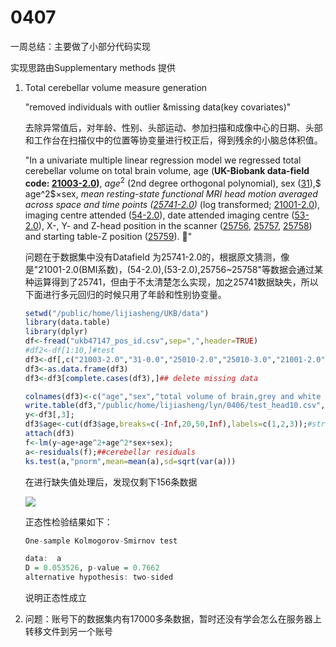 # 0407

一周总结：主要做了小部分代码实现

实现思路由Supplementary methods 提供

1. Total cerebellar volume measure generation

   "removed individuals with outlier &missing data(key covariates)"

   去除异常值后，对年龄、性别、头部运动、参加扫描和成像中心的日期、头部和工作台在扫描仪中的位置等协变量进行校正后，得到残余的小脑总体积值。

   "In a univariate multiple linear regression model we regressed total cerebellar volume on total brain volume, age (**UK-Biobank data-field code: [21003-2.0](https://biobank.ctsu.ox.ac.uk/crystal/field.cgi?id=21003))**, $age^2$ (2nd degree orthogonal polynomial), sex ([31](https://biobank.ctsu.ox.ac.uk/crystal/field.cgi?id=31)),$ age^2$×sex, *mean resting-state functional MRI head motion averaged across space and time points ([25741-2.0](http://biobank.ctsu.ox.ac.uk/crystal/field.cgi?id=25741))* (log transformed; [21001-2.0](https://biobank.ndph.ox.ac.uk/showcase/field.cgi?id=21001)), imaging centre attended ([54-2.0](https://biobank.ctsu.ox.ac.uk/crystal/field.cgi?id=54)), date attended imaging centre ([53-2.0](http://biobank.ctsu.ox.ac.uk/crystal/field.cgi?id=53)), X-, Y- and Z-head position in the scanner ([25756](https://biobank.ctsu.ox.ac.uk/crystal/field.cgi?id=25756), [25757](https://biobank.ctsu.ox.ac.uk/crystal/field.cgi?id=25757), [25758](https://biobank.ctsu.ox.ac.uk/crystal/field.cgi?id=25758)) and starting table-Z position ([25759](https://biobank.ctsu.ox.ac.uk/crystal/field.cgi?id=25759)). "

   问题在于数据集中没有Datafield 为25741-2.0的，根据原文猜测，像是"21001-2.0(BMI系数)，(54-2.0),(53-2.0),25756~25758"等数据会通过某种运算得到了25741，但由于不太清楚怎么实现，加之25741数据缺失，所以下面进行多元回归的时候只用了年龄和性别协变量。

   ```R
   setwd("/public/home/lijiasheng/UKB/data")
   library(data.table)
   library(dplyr)
   df<-fread("ukb47147_pos_id.csv",sep=",",header=TRUE)
   #df2<-df[1:10,]#test
   df3<-df[,c("21003-2.0","31-0.0","25010-2.0","25010-3.0","21001-2.0","54-2.0","53-2.0","25756-2.0","25757-2.0","25758-2.0","25759-2.0")];
   df3<-as.data.frame(df3)
   df3<-df3[complete.cases(df3),]## delete missing data

   colnames(df3)<-c("age","sex","total volume of brain,grey and white matter-2.0","total volume of brain,grey and white matter-3.0","BMI","imaging center intended","data attended imaging center","X-position","Y-position","Z-position","starting-Z table position")
   write.table(df3,"/public/home/lijiasheng/lyn/0406/test_head10.csv",sep=",")
   y<-df3[,3];
   df3$age<-cut(df3$age,breaks=c(-Inf,20,50,Inf),labels=c(1,2,3));#stratify
   attach(df3)
   f<-lm(y~age+age^2+age^2*sex+sex);
   a<-residuals(f);##cerebellar residuals
   ks.test(a,"pnorm",mean=mean(a),sd=sqrt(var(a)))

   ```

   在进行缺失值处理后，发现仅剩下156条数据

   ![](E:\大创\0406\微信图片_20230407010541.png)

   

   正态性检验结果如下：

   ```R
   One-sample Kolmogorov-Smirnov test

   data:  a
   D = 0.053526, p-value = 0.7662
   alternative hypothesis: two-sided
   ```

   说明正态性成立

2. 问题：账号下的数据集内有17000多条数据，暂时还没有学会怎么在服务器上转移文件到另一个账号